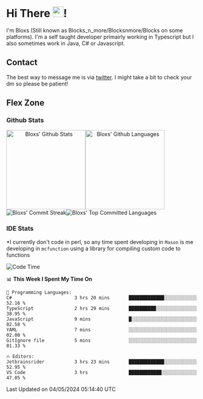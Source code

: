# Hi There <img src="https://media.giphy.com/media/hvRJCLFzcasrR4ia7z/giphy.gif" width="28">!
I'm Bloxs (Still known as Blocks_n_more/Blocksnmore/Blocks on some platforms). I'm a self taught developer primairly working in Typescript but I also sometimes work in Java, C# or Javascript. 

## Contact
The best way to message me is via [twitter](https://twitter.com/blocksnmore). I might take a bit to check your dm so please be patient!

## Flex Zone
### Github Stats
<div style="display: flex;" align="center">
  <img src="https://readme-stats-gules.vercel.app/api?username=Blocksnmore&bg_color=23272A&show_icons=true&count_private=true&title_color=fff&text_color=fff&icon_color=3d34eb&hide_border=true&border_radius=10" alt="Bloxs' Github Stats" style="height: 13rem" />
 <img src="https://readme-stats-gules.vercel.app/api/top-langs/?username=Blocksnmore&layout=donut&count_private=true&hide_border=true&bg_color=23272A&title_color=fff&text_color=fff&icon_color=3d34eb&border_radius=10" alt="Bloxs' Github Languages" style="height: 13rem;" />
</div>
<div style="display: flex;" align="center">
  <img src="https://streak-stats.demolab.com?user=Blocksnmore&theme=github-dark-blue&hide_border=true" alt="Bloxs' Commit Streak">
  <img src="http://github-profile-summary-cards.vercel.app/api/cards/most-commit-language?username=Blocksnmore&theme=github_dark" alt="Bloxs' Top Committed Languages">
</div>

### IDE Stats
*I currently don't code in perl, so any time spent developing in `Mason` is me developing in `mcfunction` using a library for compiling custom code to functions
<!--START_SECTION:waka-->
![Code Time](http://img.shields.io/badge/Code%20Time-818%20hrs%202%20mins-blue)

📊 **This Week I Spent My Time On** 

```text
💬 Programming Languages: 
C#                       3 hrs 20 mins       █████████████░░░░░░░░░░░░   52.16 % 
TypeScript               2 hrs 29 mins       ██████████░░░░░░░░░░░░░░░   38.95 % 
JavaScript               9 mins              █░░░░░░░░░░░░░░░░░░░░░░░░   02.58 % 
YAML                     7 mins              ░░░░░░░░░░░░░░░░░░░░░░░░░   02.00 % 
GitIgnore file           5 mins              ░░░░░░░░░░░░░░░░░░░░░░░░░   01.33 % 

🔥 Editors: 
Jetbrainsrider           3 hrs 23 mins       █████████████░░░░░░░░░░░░   52.95 % 
VS Code                  3 hrs               ████████████░░░░░░░░░░░░░   47.05 % 
```


 Last Updated on 04/05/2024 05:14:40 UTC
<!--END_SECTION:waka-->
